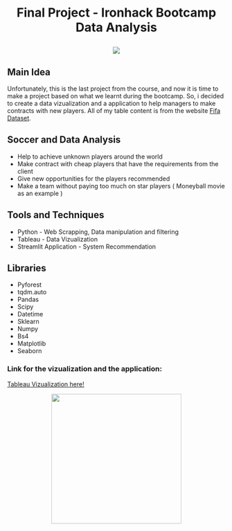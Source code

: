 # <p align="center">Final Project - Ironhack Bootcamp Data Analysis</p> 

<p align="center">
  <img src="https://cdnimpuls.com/gazeta-shqip.com/media3/-382-209-5fcffe09a478e.jpg" />
</p>

## Main Idea
Unfortunately, this is the last project from the course, and now it is time to make a project based on what we learnt during the bootcamp. So, i decided to create a data vizualization and a application to help managers to make contracts with new players. All of my table content is from the website [Fifa Dataset](https://sofifa.com/players).

## Soccer and Data Analysis

* Help to achieve unknown players around the world
* Make contract with cheap players that have the requirements from the client
* Give new opportunities for the players recommended
* Make a team without paying too much on star players ( Moneyball movie as an example ) 

## Tools and Techniques 

* Python - Web Scrapping, Data manipulation and filtering  
* Tableau - Data Vizualization 
* Streamlit Application - System Recommendation 

## Libraries

* Pyforest
* tqdm.auto
* Pandas 
* Scipy
* Datetime
* Sklearn
* Numpy
* Bs4
* Matplotlib
* Seaborn

### Link for the vizualization and the application:
 [Tableau Vizualization here!](https://public.tableau.com/profile/eduardo2842#!/vizhome/FinalProjectFIFA_16213691735370/FIFAPlayers?publish=yes)


<p align="center">
  <img width="300" src="https://user-images.githubusercontent.com/80002453/119061175-1f8f5c80-b9aa-11eb-8db6-5de05ee20f7c.png">
</p>
